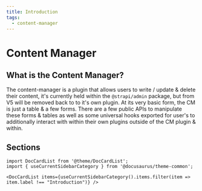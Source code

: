 ```yaml
---
title: Introduction
tags:
  - content-manager
---
```


# Content Manager

## What is the Content Manager?

The content-manager is a plugin that allows users to write / update & delete their content, it's currently held within the `@strapi/admin` package, but from V5 will be removed back to to it's own plugin. At its very basic form, the CM is just a table & a few forms. There are a few public APIs to manipulate these forms & tables as well as some universal hooks exported for user's to additionally interact with within their own plugins outside of the CM plugin & within.

## Sections

```mdx-code-block
import DocCardList from '@theme/DocCardList';
import { useCurrentSidebarCategory } from '@docusaurus/theme-common';

<DocCardList items={useCurrentSidebarCategory().items.filter(item => item.label !== "Introduction")} />
```
